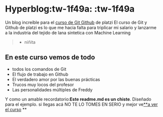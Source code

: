# Hyperblog:tw-1f49a: :tw-1f49a

Un blog increíble para el [curso de Git Github](http:/<https://platzi.com/cursos/git-github/> "curso de Git Github ") de platzi
El curso de Git y Github de platzi es lo que me hacia falta para triplicar mi salario y lanzarme a la industria del tejido de lana sintetica con Machine Learning
>
> - niñita

## En este curso vemos de todo

- todos los comandos de Git
- El flujo de trabajo en Github
- El verdadero amor por las buenas prácticas
- Trucos muy locos del profesor
- Las personalidades múltiples de Freddy

Y como un amable recordatorio:**Este readme.md es un chiste**. Diseñado  para el ejemplo. si llegas acá NO TE LO TOMES EN SERIO y mejor ve[**a ver el curso](http:/<https://platzi.com/cursos/git-github/> "a ver el curso") **

